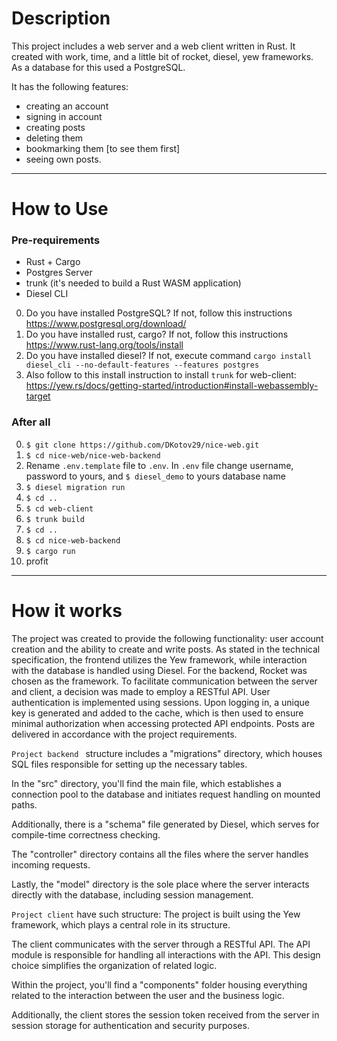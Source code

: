 # Description 
This project includes a web server and a web client written in Rust. It created with work, time, and a little bit of rocket, diesel, yew frameworks. As a database for this used a PostgreSQL.

It has the following features:
* creating an account
* signing in account
* creating posts
* deleting them
* bookmarking them [to see them first]
* seeing own posts.

---

# How to Use

### Pre-requirements
* Rust + Cargo
* Postgres Server
* trunk (it's needed to build a Rust WASM application)
* Diesel CLI

0. Do you have installed PostgreSQL? If not, follow this instructions https://www.postgresql.org/download/
4. Do you have installed rust, cargo? If not, follow this instructions https://www.rust-lang.org/tools/install
5. Do you have installed diesel? If not, execute command ``cargo install diesel_cli --no-default-features --features postgres`` 
6. Also follow to this install instruction to install `trunk` for web-client: https://yew.rs/docs/getting-started/introduction#install-webassembly-target


### After all
0. ``$ git clone https://github.com/DKotov29/nice-web.git``
1. ``$ cd nice-web/nice-web-backend``
2. Rename ``.env.template`` file to ``.env``. In ``.env`` file change username, password to yours, and ```$ diesel_demo``` to yours database name
3. ``$ diesel migration run``
4. ``$ cd ..``
5. ``$ cd web-client``
6. ``$ trunk build``
7. ``$ cd ..``
8. ``$ cd nice-web-backend``
9. ``$ cargo run``
10. profit


---


# How it works 

The project was created to provide the following functionality: user account creation and the ability to create and write posts.
As stated in the technical specification, the frontend utilizes the Yew framework, while interaction with the database is handled using Diesel. For the backend, Rocket was chosen as the framework.
To facilitate communication between the server and client, a decision was made to employ a RESTful API. User authentication is implemented using sessions. Upon logging in, a unique key is generated and added to the cache, which is then used to ensure minimal authorization when accessing protected API endpoints. Posts are delivered in accordance with the project requirements.

``Project backend `` structure includes a "migrations" directory, which houses SQL files responsible for setting up the necessary tables.

In the "src" directory, you'll find the main file, which establishes a connection pool to the database and initiates request handling on mounted paths.

Additionally, there is a "schema" file generated by Diesel, which serves for compile-time correctness checking.

The "controller" directory contains all the files where the server handles incoming requests.

Lastly, the "model" directory is the sole place where the server interacts directly with the database, including session management.

``Project client`` have such structure:
The project is built using the Yew framework, which plays a central role in its structure.

The client communicates with the server through a RESTful API. The API module is responsible for handling all interactions with the API. This design choice simplifies the organization of related logic.

Within the project, you'll find a "components" folder housing everything related to the interaction between the user and the business logic.

Additionally, the client stores the session token received from the server in session storage for authentication and security purposes.
